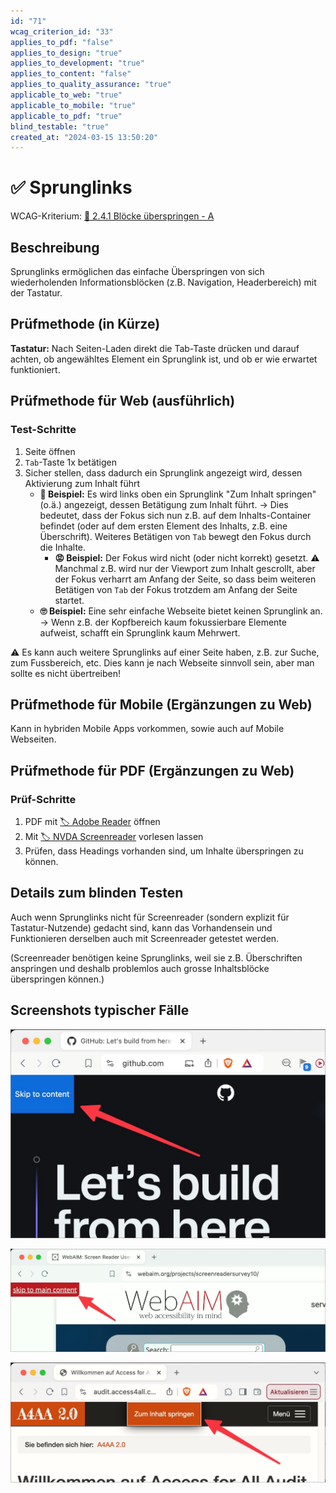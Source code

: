 ```yaml
---
id: "71"
wcag_criterion_id: "33"
applies_to_pdf: "false"
applies_to_design: "true"
applies_to_development: "true"
applies_to_content: "false"
applies_to_quality_assurance: "true"
applicable_to_web: "true"
applicable_to_mobile: "true"
applicable_to_pdf: "true"
blind_testable: "true"
created_at: "2024-03-15 13:50:20"
---
```


# ✅ Sprunglinks

WCAG-Kriterium: [📜 2.4.1 Blöcke überspringen - A](..)

## Beschreibung

Sprunglinks ermöglichen das einfache Überspringen von sich wiederholenden Informationsblöcken (z.B. Navigation, Headerbereich) mit der Tastatur.

## Prüfmethode (in Kürze)

**Tastatur:** Nach Seiten-Laden direkt die Tab-Taste drücken und darauf achten, ob angewähltes Element ein Sprunglink ist, und ob er wie erwartet funktioniert.

## Prüfmethode für Web (ausführlich)

### Test-Schritte

1. Seite öffnen
1. `Tab`-Taste 1x betätigen
1. Sicher stellen, dass dadurch ein Sprunglink angezeigt wird, dessen Aktivierung zum Inhalt führt
    - **🙂 Beispiel:** Es wird links oben ein Sprunglink "Zum Inhalt springen" (o.ä.) angezeigt, dessen Betätigung zum Inhalt führt. → Dies bedeutet, dass der Fokus sich nun z.B. auf dem Inhalts-Container befindet (oder auf dem ersten Element des Inhalts, z.B. eine Überschrift). Weiteres Betätigen von `Tab` bewegt den Fokus durch die Inhalte.
        - **😡 Beispiel:** Der Fokus wird nicht (oder nicht korrekt) gesetzt. ⚠️ Manchmal z.B. wird nur der Viewport zum Inhalt gescrollt, aber der Fokus verharrt am Anfang der Seite, so dass beim weiteren Betätigen von `Tab` der Fokus trotzdem am Anfang der Seite startet.
    - **🙄 Beispiel:** Eine sehr einfache Webseite bietet keinen Sprunglink an. → Wenn z.B. der Kopfbereich kaum fokussierbare Elemente aufweist, schafft ein Sprunglink kaum Mehrwert.

⚠️ Es kann auch weitere Sprunglinks auf einer Seite haben, z.B. zur Suche, zum Fussbereich, etc. Dies kann je nach Webseite sinnvoll sein, aber man sollte es nicht übertreiben!

## Prüfmethode für Mobile (Ergänzungen zu Web)

Kann in hybriden Mobile Apps vorkommen, sowie auch auf Mobile Webseiten.

## Prüfmethode für PDF (Ergänzungen zu Web)

### Prüf-Schritte
1. PDF mit [🏷️ Adobe Reader](/de/tags/adobe-reader) öffnen
1. Mit [🏷️ NVDA Screenreader](/de/tags/nvda-screenreader) vorlesen lassen
1. Prüfen, dass Headings vorhanden sind, um Inhalte überspringen zu können.

## Details zum blinden Testen

Auch wenn Sprunglinks nicht für Screenreader (sondern explizit für Tastatur-Nutzende) gedacht sind, kann das Vorhandensein und Funktionieren derselben auch mit Screenreader getestet werden.

(Screenreader benötigen keine Sprunglinks, weil sie z.B. Überschriften anspringen und deshalb problemlos auch grosse Inhaltsblöcke überspringen können.)

## Screenshots typischer Fälle

![Sprunglink auf GitHub](images/sprunglink-auf-github.png)

![Sprunglink auf WebAIM](images/sprunglink-auf-webaim.png)

![Sprunglink im A4AA](images/sprunglink-im-a4aa.png)